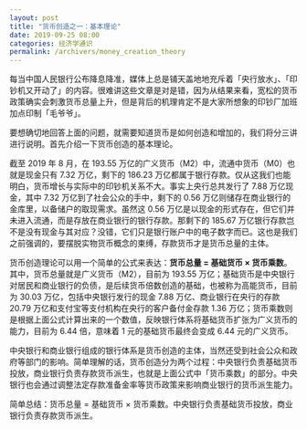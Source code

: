 ```yaml
---
layout: post
title: "货币创造之一：基本理论"
date: 2019-09-25 08:00
categories: 经济学通识
permalink: /archivers/money_creation_theory
---
```


每当中国人民银行公布降息降准，媒体上总是铺天盖地地充斥着「央行放水」、「印钞机又开动了」的内容。很难讲这些文章是对是错，因为从结果来看，宽松的货币政策确实会刺激货币总量上升，但是背后的机理肯定不是大家所想象的印钞厂加班加点印制「毛爷爷」。

要想确切地回答上面的问题，就需要知道货币是如何创造和增加的，我们将分三讲进行说明。首先介绍一下货币创造的基本理论。

截至 2019 年 8 月，在 193.55 万亿的广义货币（M2）中，流通中货币（M0）也就是现金只有 7.32 万亿，剩下的 186.23 万亿都属于银行存款。仅从这我们也能明白，货币增长与实际中的印钞机关系不大。事实上央行总共发行了 7.88 万亿现金，其中 7.32 万亿到了社会公众的手中，剩下的 0.56 万亿则储存在商业银行的金库里，以备储户的取现需求。虽然这 0.56 万亿是以现金的形式存在，但它们并未进入流通，而是存放在商业银行的银行存款。那剩下的 185.67 万亿银行存款岂不是没有现金与其对应？没错，它们只是银行账户中的电子数字而已。这也是我们之前强调的，要摆脱实物货币概念的束缚，存款货币才是货币总量的主体。

<!--more-->

货币创造理论可以用一个简单的公式来表达：**货币总量 = 基础货币 × 货币乘数**。其中，货币总量就是广义货币（M2），目前为 193.55 万亿；基础货币是中央银行对居民和商业银行的负债，是后续货币倍数创造的基础，也被称为高能货币，目前为 30.03 万亿，包括中央银行发行的现金 7.88 万亿、商业银行在央行的存款 20.79 万亿和支付宝等支付机构在央行的客户备付金存款 1.36 万亿；货币乘数则是根据上面公式计算出来的一个数值，反映银行体系将基础货币扩张为广义货币的能力，目前为 6.44 倍，意味着 1 元的基础货币最终会变成 6.44 元的广义货币。

中央银行和商业银行组成的银行体系是货币创造的主体，当然还受到社会公众和政府等部门的影响。简单理解的话，货币创造分为两个过程：中央银行负责基础货币投放，商业银行负责存款货币派生，也就是上面公式中「货币乘数」的部分。中央银行也会通过调整法定存款准备金率等货币政策来影响商业银行的货币派生能力。

简单总结：货币总量 = 基础货币 × 货币乘数。中央银行负责基础货币投放，商业银行负责存款货币派生。
